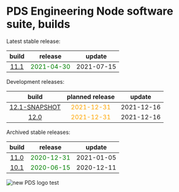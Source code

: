 
PDS Engineering Node software suite, builds
===========================================


Latest stable release:  

|build|release|update|
| :---: | :---: | :---: |
|[11.1](./11.1)|<span style="color:green">2021-04-30</span>|2021-07-15|
  


Development releases:  

|build|planned release|update|
| :---: | :---: | :---: |
|[12.1-SNAPSHOT](./12.1-SNAPSHOT)|<span style="color:orange">2021-12-31</span>|2021-12-16|
|[12.0](./12.0)|<span style="color:orange">2021-12-31</span>|2021-12-16|
  


Archived stable releases:  

|build|release|update|
| :---: | :---: | :---: |
|[11.0](./11.0)|<span style="color:green">2020-12-31</span>|2021-01-05|
|[10.1](./10.1)|<span style="color:green">2020-06-15</span>|2020-12-11|
  
![new PDS logo test](https://nasa-pds.github.io/pdsen-corral/images/logo.png)